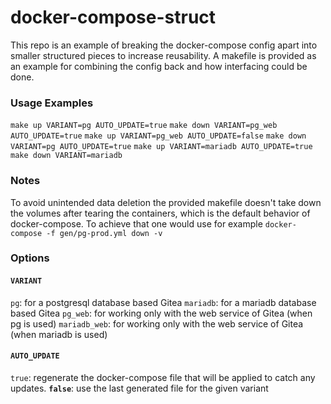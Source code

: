 # docker-compose-struct
This repo is an example of breaking the docker-compose config apart into smaller structured pieces to increase reusability.
A makefile is provided as an example for combining the config back and how interfacing could be done.

### Usage Examples
```make up VARIANT=pg AUTO_UPDATE=true```
```make down VARIANT=pg_web AUTO_UPDATE=true```
```make up VARIANT=pg_web AUTO_UPDATE=false```
```make down VARIANT=pg AUTO_UPDATE=true```
```make up VARIANT=mariadb AUTO_UPDATE=true```
```make down VARIANT=mariadb```

### Notes
To avoid unintended data deletion the provided makefile doesn't take down the volumes after tearing the containers, which is the default behavior of docker-compose.
To achieve that one would use for example ```docker-compose -f gen/pg-prod.yml down -v```

### Options
#### ```VARIANT```
```pg```: for a postgresql database based Gitea
```mariadb```: for a mariadb database based Gitea
```pg_web```: for working only with the web service of Gitea (when pg is used)
```mariadb_web```: for working only with the web service of Gitea (when mariadb is used)
#### ```AUTO_UPDATE```
```true```: regenerate the docker-compose file that will be applied to catch any updates.
**```false```**: use the last generated file for the given variant
